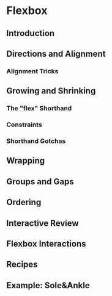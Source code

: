 # Flexbox

## Introduction

## Directions and Alignment
### Alignment Tricks

## Growing and Shrinking
### The "flex" Shorthand
### Constraints
### Shorthand Gotchas

## Wrapping

## Groups and Gaps

## Ordering

## Interactive Review

## Flexbox Interactions

## Recipes

## Example: Sole&Ankle